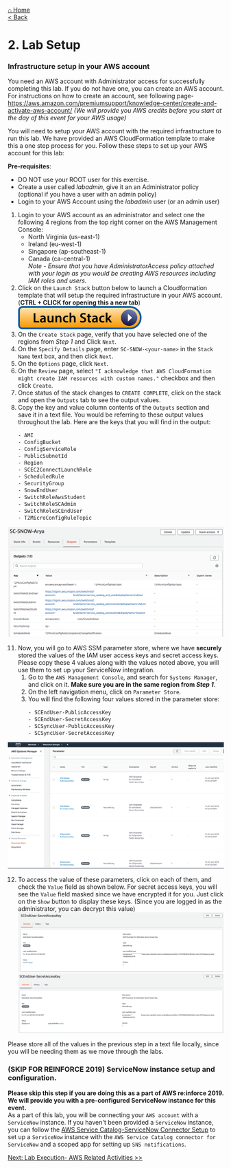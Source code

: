 [⌂ Home](/labs/end-to-end-it-lifecycle-management/README.md)
<br />[< Back](/labs/end-to-end-it-lifecycle-management/resources/LAB-OVERVIEW.md)

# 2. Lab Setup

### Infrastructure setup in your AWS account
You need an AWS account with Administrator access for successfully completing this lab.  If you do not have one, you can create an AWS account. For instructions on how to create an account, see following page- 
https://aws.amazon.com/premiumsupport/knowledge-center/create-and-activate-aws-account/
_(We will provide you AWS credits before you start at the day of this event for your AWS usage)_

You will need to setup your AWS account with the required infrastructure to run this lab. We have provided an AWS CloudFormation template to make this a one step process for you. Follow these steps to set up your AWS account for this lab:

**Pre-requisites**:
- DO NOT use your ROOT user for this exercise.
- Create a user called *labadmin*, give it an an Administrator policy (optional if    you have a user with an admin policy)
- Login to your AWS Account using the *labadmin* user (or an admin user)



1.	Login to your AWS account as an administrator and select one the following 4 regions from the top right corner on the AWS Management Console:
    - North Virginia (us-east-1)
    - Ireland (eu-west-1)
    - Singapore (ap-southeast-1)
    - Canada (ca-central-1)
<br />_Note - Ensure that you have AdministratorAccess policy attached with your login as you would be creating AWS resources including IAM roles and users._
2. Click on the `Launch Stack` button below to launch a Cloudformation template that will setup the required infrastructure in your AWS account. (**CTRL + CLICK for opening this a new tab**)
<br />[![Launch Stack](/labs/end-to-end-it-lifecycle-management/resources/launch-stack.svg)](https://console.aws.amazon.com/cloudformation/home#/stacks/new?stackName=SC-SNOW-&templateURL=https://reinforce-us-east-1.s3.amazonaws.com/lab_v2.json)
3. On the `Create Stack` page, verify that you have selected one of the regions from _Step 1_ and Click `Next`.
6.	On the `Specify Details` page, enter `SC-SNOW-<your-name>` in the `Stack Name` text box, and then click `Next`. 
7.	On the `Options` page, click `Next`.
8.	On the `Review` page, select `"I acknowledge that AWS CloudFormation might create IAM resources with custom names."` checkbox and then click `Create`.
9.	Once status of the stack changes to `CREATE COMPLETE`, click on the stack and open the `Outputs` tab to see the output values.
10.	Copy the key and value column contents of the `Outputs` section and save it in a text file. You would be referring to these output values throughout the lab. Here are the keys that you will find in the output:
    ```
    - AMI         
    - ConfigBucket        
    - ConfigServiceRole
    - PublicSubnetId  
    - Region      
    - SCEC2ConnectLaunchRole       
    - ScheduledRule      
    - SecurityGroup   
    - SnowEndUser     
    - SwitchRoleAwsStudent
    - SwitchRoleSCAdmin   
    - SwitchRoleSCEndUser 
    - T2MicroConfigRuleTopic 
    ```
![Stack Complete](/labs/end-to-end-it-lifecycle-management/resources/stack-complete.png)

11. Now, you will go to AWS SSM parameter store, where we have **securely** stored the values of the IAM user access keys and secret access keys. Please copy these 4 values along with the values noted above, you will use them to set up your ServiceNow integration.
    1. Go to the `AWS Management Console`, and search for `Systems Manager`, and click on it. **Make sure you are in the same region from _Step 1_**.
    2. On the left navigation menu, click on `Parameter Store`.
    3. You will find the following four values stored in the parameter store:
        ```
        - SCEndUser-PublicAccessKey
        - SCEndUser-SecretAccessKey
        - SCSyncUser-PublicAccessKey
        - SCSyncUser-SecretAccessKey
        ```

![setup-ssm-1](/labs/end-to-end-it-lifecycle-management/resources/setup-ssm-1.png)

12. To access the value of these parameters, click on each of them, and check the `Value` field as shown below. For secret access keys, you will see the `Value` field masked since we have encrypted it for you. Just click on the `Show` button to display these keys. (Since you are logged in as the administrator, you can decrypt this value)
![setup-ssm-1.5](/labs/end-to-end-it-lifecycle-management/resources/setup-ssm-1.5.png)
![setup-ssm-2](/labs/end-to-end-it-lifecycle-management/resources/setup-ssm-2.png)

Please store all of the values in the previous step in a text file locally, since you will be needing them as we move through the labs.

### (SKIP FOR REINFORCE 2019) ServiceNow instance setup and configuration.
**Please skip this step if you are doing this as a part of AWS re:inforce 2019. We will provide you with a pre-configured ServiceNow instance for this event.** <br />
As a part of this lab, you will be connecting your `AWS account` with a `ServiceNow` instance. If you haven't been provided a `ServiceNow` instance, you can follow the [AWS Service Catalog-ServiceNow Connector Setup](README-PREREQ-SNOW.md) to set up a `ServiceNow` instance with the `AWS Service Catalog connector for ServiceNow` and a scoped app for setting up `SNS notifications`.

[Next: Lab Execution- AWS Related Activities >>](/labs/end-to-end-it-lifecycle-management/resources/LAB-EXECUTION-1.md)